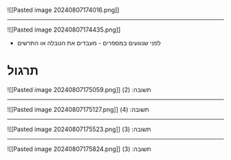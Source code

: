 ![[Pasted image 20240807174016.png]]
***
![[Pasted image 20240807174435.png]]
* לפני שנוגעים במספרים - מעבדים את הטבלה או התרשים

# תרגול
![[Pasted image 20240807175059.png]]
תשובה: (2)
***
![[Pasted image 20240807175127.png]]
תשובה: (4)
***
![[Pasted image 20240807175523.png]]
תשובה: (3)
***
![[Pasted image 20240807175824.png]]
תשובה: (3)